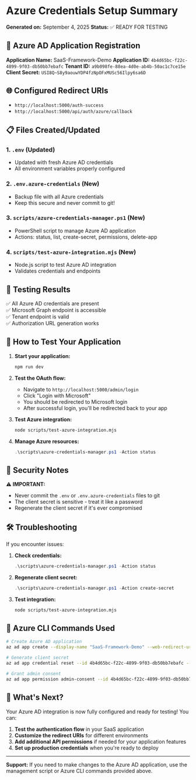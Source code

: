 # Azure Credentials Setup Summary

**Generated on:** September 4, 2025 **Status:** ✅ READY FOR TESTING

## 🔑 Azure AD Application Registration

**Application Name:** SaaS-Framework-Demo **Application ID:**
`4b4d65bc-f22c-4899-9f03-db50bb7ebafc` **Tenant ID:**
`a9b098fe-88ea-4d0e-ab4b-50ac1c7ce15e` **Client Secret:**
`USI8Q~S8y9aouwYDP4fzNpOFxMUSc56Ilpy6sa6D`

## 🌐 Configured Redirect URIs

- `http://localhost:5000/auth-success`
- `http://localhost:5000/api/auth/azure/callback`

## 📋 Files Created/Updated

### 1. `.env` (Updated)

- Updated with fresh Azure AD credentials
- All environment variables properly configured

### 2. `.env.azure-credentials` (New)

- Backup file with all Azure credentials
- Keep this secure and never commit to git!

### 3. `scripts/azure-credentials-manager.ps1` (New)

- PowerShell script to manage Azure AD application
- Actions: status, list, create-secret, permissions, delete-app

### 4. `scripts/test-azure-integration.mjs` (New)

- Node.js script to test Azure AD integration
- Validates credentials and endpoints

## 🧪 Testing Results

✅ All Azure AD credentials are present  
✅ Microsoft Graph endpoint is accessible  
✅ Tenant endpoint is valid  
✅ Authorization URL generation works

## 🚀 How to Test Your Application

1. **Start your application:**

   ```bash
   npm run dev
   ```

2. **Test the OAuth flow:**
   - Navigate to `http://localhost:5000/admin/login`
   - Click "Login with Microsoft"
   - You should be redirected to Microsoft login
   - After successful login, you'll be redirected back to your app

3. **Test Azure integration:**

   ```bash
   node scripts/test-azure-integration.mjs
   ```

4. **Manage Azure resources:**
   ```powershell
   .\scripts\azure-credentials-manager.ps1 -Action status
   ```

## 🔐 Security Notes

⚠️ **IMPORTANT:**

- Never commit the `.env` or `.env.azure-credentials` files to git
- The client secret is sensitive - treat it like a password
- Regenerate the client secret if it's ever compromised

## 🛠️ Troubleshooting

If you encounter issues:

1. **Check credentials:**

   ```powershell
   .\scripts\azure-credentials-manager.ps1 -Action status
   ```

2. **Regenerate client secret:**

   ```powershell
   .\scripts\azure-credentials-manager.ps1 -Action create-secret
   ```

3. **Test integration:**
   ```bash
   node scripts/test-azure-integration.mjs
   ```

## 📖 Azure CLI Commands Used

```bash
# Create Azure AD application
az ad app create --display-name "SaaS-Framework-Demo" --web-redirect-uris "http://localhost:5000/auth-success" "http://localhost:5000/api/auth/azure/callback"

# Generate client secret
az ad app credential reset --id 4b4d65bc-f22c-4899-9f03-db50bb7ebafc --append

# Grant admin consent
az ad app permission admin-consent --id 4b4d65bc-f22c-4899-9f03-db50bb7ebafc
```

## 🎯 What's Next?

Your Azure AD integration is now fully configured and ready for testing! You
can:

1. **Test the authentication flow** in your SaaS application
2. **Customize the redirect URIs** for different environments
3. **Add additional API permissions** if needed for your application features
4. **Set up production credentials** when you're ready to deploy

---

**Support:** If you need to make changes to the Azure AD application, use the
management script or Azure CLI commands provided above.
